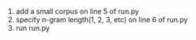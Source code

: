1. add a small corpus on line 5 of run.py
2. specify n-gram length(1, 2, 3, etc) on line 6 of run.py
2. run run.py
